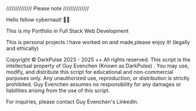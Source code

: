 /////////\///// Please note /////////\/////

Hello fellow cybernaut! 👾😊

This is my Portfolio in Full Stack Web Development

This is personal projects i have worked on and made,please enjoy it! (legally and ethically)

Copyright © DarkPulse 2023 - 2025 ++
All rights reserved. This script is the intellectual property of Guy Evenchen (Known as DarkPulse) . You may use, modify, and distribute this script for educational and non-commercial purposes only. Any unauthorized use, reproduction, or distribution is strictly prohibited. Guy Evenchen assumes no responsibility for any damages or liabilities arising from the use of this script.

For inquiries, please contact Guy Evenchen's LinkedIn.
